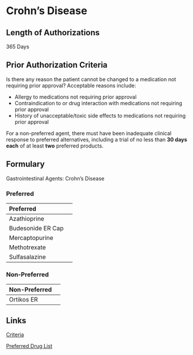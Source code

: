 # Crohn’s Disease

## Length of Authorizations

365 Days

## Prior Authorization Criteria

Is there any reason the patient cannot be changed to a medication not requiring prior approval? Acceptable reasons include:

-   Allergy to medications not requiring prior approval
-   Contraindication to or drug interaction with medications not requiring prior approval
-   History of unacceptable/toxic side effects to medications not requiring prior approval

For a non-preferred agent, there must have been inadequate clinical response to preferred alternatives, including a trial of no less than **30 days each** of at least **two** preferred products.

## Formulary

Gastrointestinal Agents: Crohn’s Disease

### Preferred

| Preferred         |      |
| :---------------- | ---: |
| Azathioprine      |      |
| Budesonide ER Cap |      |
| Mercaptopurine    |      |
| Methotrexate      |      |
| Sulfasalazine     |      |

### Non-Preferred

| Non-Preferred |      |
| :------------ | ---: |
| Ortikos ER    |      |

## Links

[Criteria](https://pharmacy.medicaid.ohio.gov/sites/default/files/20221001_UPDL_Criteria_APPROVED.pdf#page=61)

[Preferred Drug List](https://pharmacy.medicaid.ohio.gov/sites/default/files/20221001_UPDL_APPROVED_.pdf#page=23)
